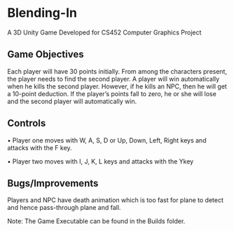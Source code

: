 # Blending-In
A 3D Unity Game Developed for CS452 Computer Graphics Project

## Game Objectives
Each player will have 30 points initially. From among the characters present, the player needs to find the
second player. A player will win automatically when he kills the second player. However, if he kills an NPC,
then he will get a 10-point deduction. If the player’s points fall to zero, he or she will lose and the second
player will automatically win.

## Controls
• Player one moves with W, A, S, D or Up, Down, Left, Right keys and attacks with the F key.

• Player two moves with I, J, K, L keys and attacks with the Ykey

## Bugs/Improvements
Players and NPC have death animation which is too fast for plane to detect and hence pass-through plane and
fall. 

Note: The Game Executable can be found in the Builds folder.
